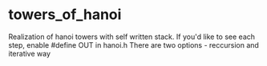 # towers_of_hanoi
Realization of hanoi towers with self written stack. If you'd like to see each step, enable #define OUT in hanoi.h
There are two options - reccursion and iterative way
